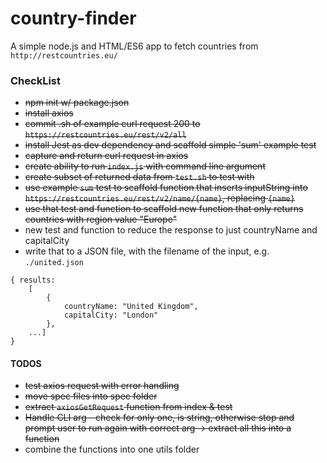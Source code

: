 # country-finder
A simple node.js and HTML/ES6 app to fetch countries from `http://restcountries.eu/`


### CheckList
* ~~npm init w/ package.json~~
* ~~install axios~~
* ~~commit .sh of example curl request 200 to `https://restcountries.eu/rest/v2/all`~~
* ~~install Jest as dev dependency and scaffold simple 'sum' example test~~
* ~~capture and return curl request in axios~~
* ~~create ability to run `index.js` with command line argument~~
* ~~create subset of returned data from `test.sh` to test with~~
* ~~use example `sum` test to scaffold function that inserts inputString into `https://restcountries.eu/rest/v2/name/{name}`, replacing `{name}`~~
* ~~use that test and function to scaffold new function that only returns countries with region value "Europe"~~
* new test and function to reduce the response to just countryName and capitalCity
* write that to a JSON file, with the filename of the input, e.g. `./united.json`
```
{ results: 
    [
        {
            countryName: "United Kingdom",
            capitalCity: "London"
        },
    ...]
}
```

#### TODOS
* ~~test axios request with error handling~~
* ~~move spec files into spec folder~~
* ~~extract `axiosGetRequest` function from index & test~~
* ~~Handle CLI arg - check for only one, is string, otherwise stop and prompt user to run again with correct arg -> extract all this into a function~~
* combine the functions into one utils folder